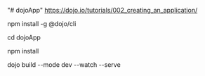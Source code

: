 "# dojoApp" 
https://dojo.io/tutorials/002_creating_an_application/

npm install -g @dojo/cli

cd dojoApp

npm install


dojo build --mode dev --watch --serve